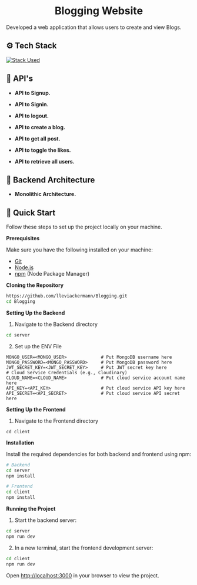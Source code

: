<h1 align="center">Blogging Website</h1>

Developed a web application that allows users to create and view Blogs.


## <a name="tech-stack">⚙️ Tech Stack</a>

[![Stack Used](https://skillicons.dev/icons?i=next,html,ts,tailwind,nodejs,express,npm,mongodb)](https://skillicons.dev)

## <a name="features">🔋 **API's**</a>

- **API to Signup.**

- **API to Signin.**
  
- **API to logout.**

- **API to create a blog.**

- **API to get all post.**

- **API to toggle the likes.**

- **API to retrieve all users.**




## <a name="features">🔋 **Backend Architecture**</a>

- **Monolithic Architecture.**




## <a name="quick-start">🤸 Quick Start</a>

Follow these steps to set up the project locally on your machine.

**Prerequisites**

Make sure you have the following installed on your machine:

- [Git](https://git-scm.com/)
- [Node.js](https://nodejs.org/en)
- [npm](https://www.npmjs.com/) (Node Package Manager)

**Cloning the Repository**

```bash
https://github.com/lleviackermann/Blogging.git
cd Blogging
```

**Setting Up the Backend**



1. Navigate to the Backend  directory
   
```bash
cd server
```

2. Set up the ENV File

```
MONGO_USER=<MONGO_USER>             # Put MongoDB username here
MONGO_PASSWORD=<MONGO_PASSWORD>     # Put MongoDB password here
JWT_SECRET_KEY=<JWT_SECRET_KEY>     # Put JWT secret key here
# Cloud Service Credentials (e.g., Cloudinary)
CLOUD_NAME=<CLOUD_NAME>             # Put cloud service account name here
API_KEY=<API_KEY>                   # Put cloud service API key here
API_SECRET=<API_SECRET>             # Put cloud service API secret here
```

**Setting Up the Frontend**
   
1. Navigate to the Frontend directory
```
cd client
```

**Installation**

Install the required dependencies for both backend and frontend using npm:

```bash
# Backend
cd server
npm install

# Frontend
cd client
npm install
```


**Running the Project**
1. Start the backend server:
```bash
cd server
npm run dev 
```
2. In a new terminal, start the frontend development server:
```bash
cd client
npm run dev 
```  

Open [http://localhost:3000](http://localhost:3000) in your browser to view the project.
